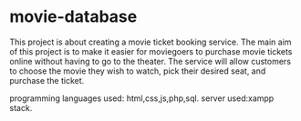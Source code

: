 # movie-database

This project is about creating a movie ticket booking service. The main aim of this   project is to make it easier for moviegoers to purchase movie tickets online without having to go to the theater. The service will allow customers to choose the movie they wish to watch, pick their desired seat, and purchase the ticket. 

programming languages used: 
html,css,js,php,sql.
server used:xampp stack.
